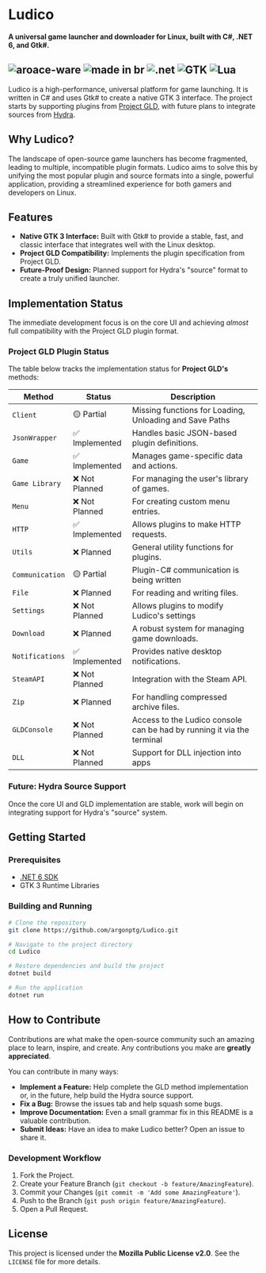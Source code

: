 # Ludico

**A universal game launcher and downloader for Linux, built with C#, .NET 6, and Gtk#.**

![aroace-ware](https://pride-badges.pony.workers.dev/static/v1?label=aroace-ware&stripeWidth=6&stripeColors=DA8700,E4C600,FFFFFF,5EA8D5,1F3653) ![made in br](https://raw.githubusercontent.com/pedromxavier/flag-badges/main/badges/BR.svg) ![.net](https://img.shields.io/badge/.NET-512BD4.svg?style=flat&logo=dotnet&logoColor=white) ![GTK](https://img.shields.io/badge/GTK-7FE719.svg?style=flat&logo=GTK&logoColor=white) ![Lua](https://img.shields.io/badge/Lua-2C2D72.svg?style=flat&logo=Lua&logoColor=white)
---

Ludico is a high-performance, universal platform for game launching. It is written in C# and uses Gtk# to create a native GTK 3 interface. The project starts by supporting plugins from [Project GLD](https://github.com/Y0URD34TH/Project-GLD), with future plans to integrate sources from [Hydra](https://github.com/hydralauncher/hydra).

## Why Ludico?

The landscape of open-source game launchers has become fragmented, leading to multiple, incompatible plugin formats. Ludico aims to solve this by unifying the most popular plugin and source formats into a single, powerful application, providing a streamlined experience for both gamers and developers on Linux.

## Features

  - **Native GTK 3 Interface:** Built with Gtk# to provide a stable, fast, and classic interface that integrates well with the Linux desktop.
  - **Project GLD Compatibility:** Implements the plugin specification from Project GLD.
  - **Future-Proof Design:** Planned support for Hydra's "source" format to create a truly unified launcher.

## Implementation Status

The immediate development focus is on the core UI and achieving _almost_ full compatibility with the Project GLD plugin format.

### Project GLD Plugin Status

The table below tracks the implementation status for **Project GLD's** methods:

| Method        | Status     | Description                                     |
|---------------|------------|-------------------------------------------------|
| `Client`      | 🟡 Partial | Missing functions for Loading, Unloading and Save Paths |
| `JsonWrapper` | ✅ Implemented | Handles basic JSON-based plugin definitions.    |
| `Game`        | ✅ Implemented | Manages game-specific data and actions.         |
| `Game Library`| ❌ Not Planned | For managing the user's library of games.       |
| `Menu`        | ❌ Not Planned | For creating custom menu entries.               |
| `HTTP`        | ✅ Implemented | Allows plugins to make HTTP requests.           |
| `Utils`       | ❌ Planned | General utility functions for plugins.          |
| `Communication`| 🟡 Partial | Plugin-C# communication is being written  |
| `File`        | ❌ Planned | For reading and writing files.                  |
| `Settings`    | ❌ Not Planned | Allows plugins to modify Ludico's settings   |
| `Download`    | ❌ Planned | A robust system for managing game downloads.    |
| `Notifications`| ✅ Implemented | Provides native desktop notifications.          |
| `SteamAPI`    | ❌ Not Planned | Integration with the Steam API.                 |
| `Zip`         | ❌ Planned | For handling compressed archive files.          |
| `GLDConsole`  | ❌ Not Planned | Access to the Ludico console can be had by running it via the terminal |
| `DLL`         | ❌ Not Planned | Support for DLL injection into apps |

### Future: Hydra Source Support

Once the core UI and GLD implementation are stable, work will begin on integrating support for Hydra's "source" system.

## Getting Started

### Prerequisites

  * [.NET 6 SDK](https://dotnet.microsoft.com/download/dotnet/6.0)
  * GTK 3 Runtime Libraries

### Building and Running

```bash
# Clone the repository
git clone https://github.com/argonptg/Ludico.git

# Navigate to the project directory
cd Ludico

# Restore dependencies and build the project
dotnet build

# Run the application
dotnet run
```

## How to Contribute

Contributions are what make the open-source community such an amazing place to learn, inspire, and create. Any contributions you make are **greatly appreciated**.

You can contribute in many ways:

  * **Implement a Feature:** Help complete the GLD method implementation or, in the future, help build the Hydra source support.
  * **Fix a Bug:** Browse the issues tab and help squash some bugs.
  * **Improve Documentation:** Even a small grammar fix in this README is a valuable contribution.
  * **Submit Ideas:** Have an idea to make Ludico better? Open an issue to share it.

### Development Workflow

1.  Fork the Project.
2.  Create your Feature Branch (`git checkout -b feature/AmazingFeature`).
3.  Commit your Changes (`git commit -m 'Add some AmazingFeature'`).
4.  Push to the Branch (`git push origin feature/AmazingFeature`).
5.  Open a Pull Request.

## License

This project is licensed under the **Mozilla Public License v2.0**. See the `LICENSE` file for more details.
